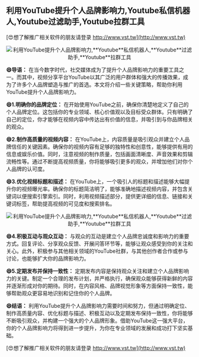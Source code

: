 ## **利用YouTube提升个人品牌影响力,**Youtube**私信机器人,**Youtube**过滤助手,**Youtube**拉群工具**

[😍想了解推广相关软件的朋友请登录 http://www.vst.tw](http://www.vst.tw)

 <center><img src="https://vst.tw/MP4/tuiguang/png/1.png" alt="利用YouTube提升个人品牌影响力,**Youtube**私信机器人,**Youtube**过滤助手,**Youtube**拉群工具"></center>

**😄导语：**
在当今数字时代，社交媒体成为了提升个人品牌影响力的重要工具之一。而其中，视频分享平台YouTube以其广泛的用户群体和强大的传播效果，成为了许多个人品牌塑造与推广的首选。本文将介绍一些关键策略，帮助你利用YouTube提升个人品牌影响力。

**😄1.明确你的品牌定位：**
在开始使用YouTube之前，确保你清楚地定义了自己的个人品牌定位。这包括你的专业领域、核心价值观以及目标受众群体。只有明确了自己的定位，你才能够在视频内容中传达出有价值的信息，并吸引到与你品牌相关的观众。

**😄2.制作高质量的视频内容：**
在YouTube上，内容质量是吸引观众并建立个人品牌信任的关键因素。确保你的视频内容有足够的独特性和创意性，能够提供有用的信息或娱乐价值。同时，注意视频的制作质量，包括画面清晰度、声音效果和剪辑流畅性等。通过不断提高视频质量，你将能够吸引更多的观众，并增加他们对你个人品牌的认可度。

**😄3.优化视频标题和描述：**
在YouTube上，一个吸引人的标题和描述能够大幅提升你的视频曝光率。确保你的标题简洁明了，能够准确地描述视频内容，并包含关键词以便搜索引擎索引。同时，利用视频描述部分，提供更详细的信息、链接和关键词标签，帮助提高视频的可见度和搜索排名。

 <center><img src="https://vst.tw/MP4/tuiguang/png/8.png" alt="利用YouTube提升个人品牌影响力,**Youtube**私信机器人,**Youtube**过滤助手,**Youtube**拉群工具"></center>

**😄4.积极互动与观众互动：**
与观众的互动是建立个人品牌忠诚度和影响力的重要方式。回复评论、分享观众反馈、开展问答环节等，能够让观众感受到你的关注和关心。此外，积极参与其他相关领域的YouTube社群，与其他创作者合作或参与讨论，也能够扩大你的品牌影响力。

**😄5.定期发布并保持一致性：**
定期发布内容是保持观众关注和建立个人品牌影响力的关键。制定一个合理的发布计划，并严格执行，确保观众能够获得新鲜的内容并逐渐形成对你的期待。同时，在内容风格、品牌视觉形象等方面保持一致性，能够帮助观众更容易地识别和记住你的个人品牌。

**😄结语：**
利用YouTube提升个人品牌影响力需要时间和努力，但通过明确定位、制作高质量内容、优化标题与描述、积极互动以及定期发布保持一致性，你将能够不断吸引观众，并构建一个强大的个人品牌形象。借助YouTube这一强大平台，你的个人品牌影响力将得到进一步提升，为你在专业领域的发展和成功打下坚实基础。

[😍想了解推广相关软件的朋友请登录 http://www.vst.tw](http://www.vst.tw)



